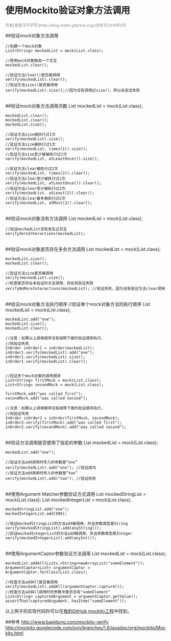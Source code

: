 使用Mockito验证对象方法调用
===

<div style="font-size: 12px; color: #888; width:100%;text-align:left">作者[爱看书不识字](http://blog.loafer.gitpress.org/)发布与2014年5月</div>    

##验证mock对象方法调用

    //创建一个mock对象   
    List<String> mockedList = mock(List.class);

    //使用mock对象触发一个交互
    mockedList.clear();

    //验证方法clear()是否被调用
    verify(mockedList).clear();
    //验证方法size()是否被调用
    verify(mockedList).size();//因为没有调用过size()，所以会验证失败 
<!--more-->
<br>   
##验证mock对象方法调用次数
    List<String> mockedList = mock(List.class);

    mockedList.clear();
    mockedList.clear();
    mockedList.size();

    //验证方法size被执行过1次
    verify(mockedList).size();
    //验证方法size被执行过1次
    verify(mockedList, times(1)).size();
    //验证方法size至少被被执行过1次
    verify(mockedList, atLeastOnce()).size();

    //验证方法clear被执行过2次
    verify(mockedList, times(2)).clear();
    //验证方法clear至少被执行过1次
    verify(mockedList, atLeastOnce()).clear();
    //验证方法clear至少被执行过2次
    verify(mockedList, atLeast(2)).clear();
    //验证方法clear最多被执行过2次
    verify(mockedList, atMost(2)).clear();   

<br>   
##验证mock对象没有方法调用
    List<String> mockedList = mock(List.class);

    //验证mockedList没有发生过交互
    verifyZeroInteractions(mockedList);   
 
<br>       
##验证mock对象是否存在多余方法调用
    List<String> mockedList = mock(List.class);

    mockedList.size();
    mockedList.clear();

    //验证方法size是否被调用
    verify(mockedList).size();
    //检查是否存在未验证的方法调用，存在则验证失败
    verifyNoMoreInteractions(mockedList); //验证失败，因为没有验证方法clear调用   

<br>     
##验证mock对象方法执行顺序
    //验证单个mock对象方法的执行顺序
    List<String> mockedList = mock(List.class);

    mockedList.add("one");
    mockedList.size();
    mockedList.clear();

    //注意：如果以上调用顺序没有按照下面的验证顺序执行，
    //则验证失败
    InOrder inOrder1 = inOrder(mockedList);
    inOrder1.verify(mockedList).add("one");
    inOrder1.verify(mockedList).size();
    inOrder1.verify(mockedList).clear();


    //验证多个mock对象的调用顺序
    List<String> firstMock = mock(List.class);
    List<String> secondMock = mock(List.class);

    firstMock.add("was called first");
    secondMock.add("was called second");

    //注意：如果以上调用顺序没有按照下面的验证顺序执行，
    //则验证失败
    InOrder inOrder2 = inOrder(firstMock, secondMock);
    inOrder2.verify(firstMock).add("was called first");
    inOrder2.verify(secondMock).add("was called second");   

<br>   
##验证方法调用是否使用了指定的参数
    List<String> mockedList = mock(List.class);

    mockedList.add("one");

    //验证方法add调用时传入的参数是“one”
    verify(mockedList).add("one"); //验证成功
    //验证方法add调用时传入的参数是“two”
    verify(mockedList).add("two"); //验证失败  

<br>   
##使用Argument Matcher参数验证方式调用
    List<String> mockedStringList = mock(List.class);
    List<Integer> mockedIntegerList = mock(List.class);

    mockedStringList.add("one");
    mockedIntegerList.add(999);

    //验证mockedStringList的方法add被调用，并且参数类型是String
    verify(mockedStringList).add(anyString());
    //验证mockedIntegerList的方法add被调用，并且参数类型是Integer
    verify(mockedIntegerList).add(anyInt());   

<br>        
##使用ArgumentCaptor参数验证方法调用
    List<String> mockedList = mock(List.class);

    mockedList.addAll(Lists.<String>newArrayList("someElement"));
    ArgumentCaptor<List> argumentCaptor = ArgumentCaptor.forClass(List.class);

    //检查方法addAll是否被调用
    verify(mockedList).addAll(argumentCaptor.capture());
    //检查方法addAll调用时的参数中是否含有"someElement"
    List<String> capturedArgument = argumentCaptor.getValue();
    assertThat(capturedArgument, hasItem("someElement"));  

以上例子的实现代码你可以在[我的GitHub mockito工程]()中找到。  

##参考
http://www.baeldung.com/mockito-verify   
http://mockito.googlecode.com/svn/branches/1.6/javadoc/org/mockito/Mockito.html   